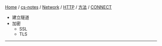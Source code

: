 [Home](https://mengxianbin.github.io) /
[cs-notes](https://mengxianbin.github.io/cs-notes/site) /
[Network](https://mengxianbin.github.io/cs-notes/site/Network) /
[HTTP](https://mengxianbin.github.io/cs-notes/site/Network/HTTP) /
[方法](https://mengxianbin.github.io/cs-notes/site/Network/HTTP/%E6%96%B9%E6%B3%95) /
[CONNECT](https://mengxianbin.github.io/cs-notes/site/Network/HTTP/%E6%96%B9%E6%B3%95/CONNECT)

* 建立隧道
* 加密
    * SSL
    * TLS

---
